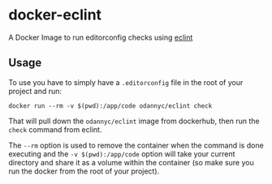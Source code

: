 # docker-eclint
A Docker Image to run editorconfig checks using [eclint](https://github.com/jedmao/eclint)

## Usage
To use you have to simply have a `.editorconfig` file in the root of your project and run:

```
docker run --rm -v $(pwd):/app/code odannyc/eclint check
```

That will pull down the `odannyc/eclint` image from dockerhub, then run the `check` command from eclint.

The `--rm` option is used to remove the container when the command is done executing and the `-v $(pwd):/app/code` option will take your current directory and share it as a volume within the container (so make sure you run the docker from the root of your project).
